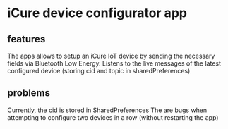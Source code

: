 # iCure device configurator app

## features 
The apps allows to setup an iCure IoT device by sending the necessary fields via Bluetooth Low Energy.
Listens to the live messages of the latest configured device (storing cid and topic in sharedPreferences)

## problems
Currently, the cid is stored in SharedPreferences
The are bugs when attempting to configure two devices in a row (without restarting the app)

